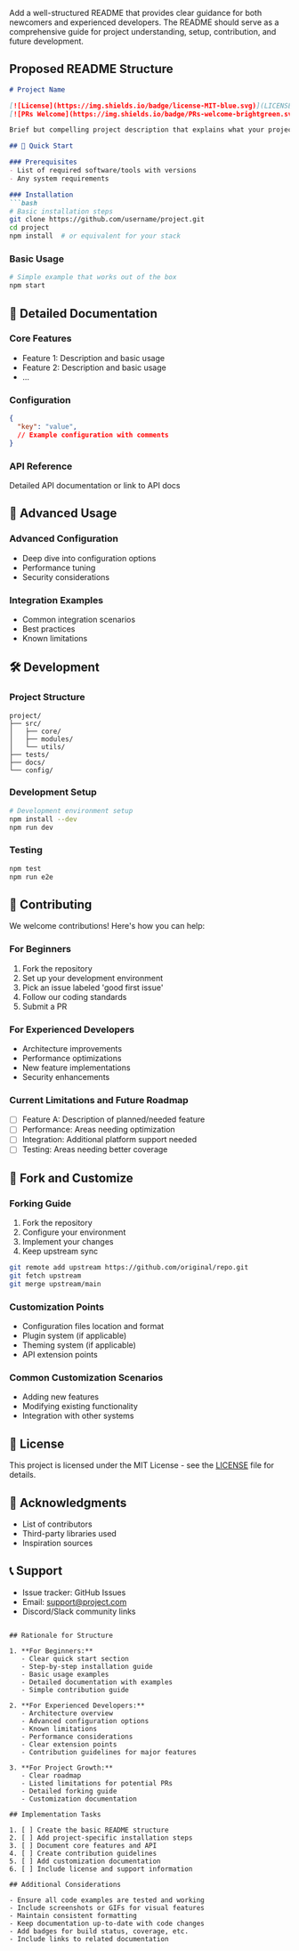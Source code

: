 Add a well-structured README that provides clear guidance for both newcomers and experienced developers. The README should serve as a comprehensive guide for project understanding, setup, contribution, and future development.

## Proposed README Structure

```markdown
# Project Name

[![License](https://img.shields.io/badge/license-MIT-blue.svg)](LICENSE)
[![PRs Welcome](https://img.shields.io/badge/PRs-welcome-brightgreen.svg)](CONTRIBUTING.md)

Brief but compelling project description that explains what your project does and why it's useful.

## 🚀 Quick Start

### Prerequisites
- List of required software/tools with versions
- Any system requirements

### Installation
```bash
# Basic installation steps
git clone https://github.com/username/project.git
cd project
npm install  # or equivalent for your stack
```

### Basic Usage
```bash
# Simple example that works out of the box
npm start
```

## 📖 Detailed Documentation

### Core Features
- Feature 1: Description and basic usage
- Feature 2: Description and basic usage
- ...

### Configuration
```json
{
  "key": "value",
  // Example configuration with comments
}
```

### API Reference
Detailed API documentation or link to API docs

## 🔧 Advanced Usage

### Advanced Configuration
- Deep dive into configuration options
- Performance tuning
- Security considerations

### Integration Examples
- Common integration scenarios
- Best practices
- Known limitations

## 🛠️ Development

### Project Structure
```
project/
├── src/
│   ├── core/
│   ├── modules/
│   └── utils/
├── tests/
├── docs/
└── config/
```

### Development Setup
```bash
# Development environment setup
npm install --dev
npm run dev
```

### Testing
```bash
npm test
npm run e2e
```

## 🤝 Contributing

We welcome contributions! Here's how you can help:

### For Beginners
1. Fork the repository
2. Set up your development environment
3. Pick an issue labeled 'good first issue'
4. Follow our coding standards
5. Submit a PR

### For Experienced Developers
- Architecture improvements
- Performance optimizations
- New feature implementations
- Security enhancements

### Current Limitations and Future Roadmap
- [ ] Feature A: Description of planned/needed feature
- [ ] Performance: Areas needing optimization
- [ ] Integration: Additional platform support needed
- [ ] Testing: Areas needing better coverage

## 🔄 Fork and Customize

### Forking Guide
1. Fork the repository
2. Configure your environment
3. Implement your changes
4. Keep upstream sync
```bash
git remote add upstream https://github.com/original/repo.git
git fetch upstream
git merge upstream/main
```

### Customization Points
- Configuration files location and format
- Plugin system (if applicable)
- Theming system (if applicable)
- API extension points

### Common Customization Scenarios
- Adding new features
- Modifying existing functionality
- Integration with other systems

## 📝 License

This project is licensed under the MIT License - see the [LICENSE](LICENSE) file for details.

## 🙏 Acknowledgments

- List of contributors
- Third-party libraries used
- Inspiration sources

## 📞 Support

- Issue tracker: GitHub Issues
- Email: support@project.com
- Discord/Slack community links
```

## Rationale for Structure

1. **For Beginners:**
   - Clear quick start section
   - Step-by-step installation guide
   - Basic usage examples
   - Detailed documentation with examples
   - Simple contribution guide

2. **For Experienced Developers:**
   - Architecture overview
   - Advanced configuration options
   - Known limitations
   - Performance considerations
   - Clear extension points
   - Contribution guidelines for major features

3. **For Project Growth:**
   - Clear roadmap
   - Listed limitations for potential PRs
   - Detailed forking guide
   - Customization documentation

## Implementation Tasks

1. [ ] Create the basic README structure
2. [ ] Add project-specific installation steps
3. [ ] Document core features and API
4. [ ] Create contribution guidelines
5. [ ] Add customization documentation
6. [ ] Include license and support information

## Additional Considerations

- Ensure all code examples are tested and working
- Include screenshots or GIFs for visual features
- Maintain consistent formatting
- Keep documentation up-to-date with code changes
- Add badges for build status, coverage, etc.
- Include links to related documentation

